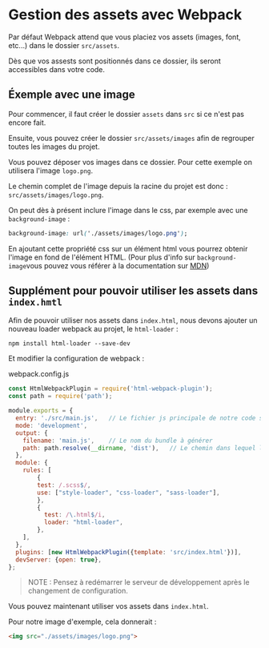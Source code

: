 # Gestion des assets avec Webpack

Par défaut Webpack attend que vous placiez vos assets (images, font, etc...) dans le dossier `src/assets`.

Dès que vos assests sont positionnés dans ce dossier, ils seront accessibles dans votre code.

## Éxemple avec une image

Pour commencer, il faut créer le dossier `assets` dans `src` si ce n'est pas encore fait.

Ensuite, vous pouvez créer le dossier `src/assets/images` afin de regrouper toutes les images du projet.

Vous pouvez déposer vos images dans ce dossier. Pour cette exemple on utilisera l'image `logo.png`.


Le chemin complet de l'image depuis la racine du projet est donc : `src/assets/images/logo.png`.


On peut dès à présent inclure l'image dans le css, par exemple avec une `background-image` :

```css
background-image: url('./assets/images/logo.png');
```

En ajoutant cette propriété css sur un élément html vous pourrez obtenir l'image en fond de l'élément HTML. (Pour plus d'info sur `background-image`vous pouvez vous référer à la documentation sur [MDN](https://developer.mozilla.org/fr/docs/Web/CSS/background-image))



## Supplément pour pouvoir utiliser les assets dans `index.hmtl`

Afin de pouvoir utiliser nos assets dans `index.html`, nous devons ajouter un nouveau loader webpack au projet, le `html-loader` :

```shell
npm install html-loader --save-dev
```

Et modifier la configuration de webpack :

webpack.config.js
```js
const HtmlWebpackPlugin = require('html-webpack-plugin');
const path = require('path');

module.exports = {
  entry: './src/main.js',   // Le fichier js principale de notre code source.
  mode: 'development',
  output: {
    filename: 'main.js',    // Le nom du bundle à générer
    path: path.resolve(__dirname, 'dist'),   // Le chemin dans lequel le bundle doit être généré
  },
  module: {
    rules: [
        {
        test: /.scss$/,
        use: ["style-loader", "css-loader", "sass-loader"],
        },
        {
          test: /\.html$/i,
          loader: "html-loader",
        },
    ],
  },
  plugins: [new HtmlWebpackPlugin({template: 'src/index.html'})],
  devServer: {open: true},
};
```

> NOTE : Pensez à redémarrer le serveur de développement après le changement de configuration.


Vous pouvez maintenant utiliser vos assets dans `index.html`.

Pour notre image d'exemple, cela donnerait :

```html
<img src="./assets/images/logo.png">
```
